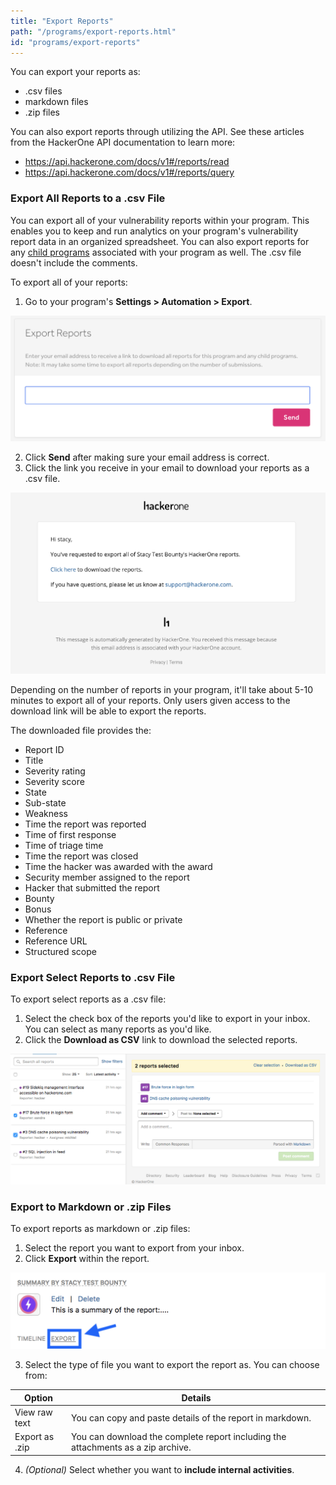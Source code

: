 ```yaml
---
title: "Export Reports"
path: "/programs/export-reports.html"
id: "programs/export-reports"
---
```


You can export your reports as:
* .csv files
* markdown files
* .zip files

You can also export reports through utilizing the API. See these articles from the HackerOne API documentation to learn more:
* https://api.hackerone.com/docs/v1#/reports/read
* https://api.hackerone.com/docs/v1#/reports/query

### Export All Reports to a .csv File
You can export all of your vulnerability reports within your program. This enables you to keep and run analytics on your program's vulnerability report data in an organized spreadsheet. You can also export reports for any [child programs](parent-child-programs.html) associated with your program as well. The .csv file doesn't include the comments.

To export all of your reports:
1. Go to your program's **Settings > Automation > Export**.

![export reports](./images/export-lifetime-reports-1.png)

2. Click **Send** after making sure your email address is correct.
3. Click the link you receive in your email to download your reports as a .csv file.

![export reports](./images/export-lifetime-reports-2.png)

Depending on the number of reports in your program, it'll take about 5-10 minutes to export all of your reports. Only users given access to the download link will be able to export the reports.

The downloaded file provides the:

* Report ID
* Title
* Severity rating
* Severity score
* State
* Sub-state
* Weakness
* Time the report was reported
* Time of first response
* Time of triage time
* Time the report was closed
* Time the hacker was awarded with the award
* Security member assigned to the report
* Hacker that submitted the report
* Bounty
* Bonus
* Whether the report is public or private
* Reference
* Reference URL
* Structured scope

### Export Select Reports to .csv File  
To export select reports as a .csv file:
1. Select the check box of the reports you'd like to export in your inbox. You can select as many reports as you'd like.
2. Click the **Download as CSV** link to download the selected reports.

![export-reports](./images/export-reports.png)

### Export to Markdown or .zip Files
To export reports as markdown or .zip files:
1. Select the report you want to export from your inbox.
2. Click <b>Export</b> within the report.

![export-reports-2](./images/export-reports-2.png)

3. Select the type of file you want to export the report as. You can choose from:

Option | Details
------ | -------
View raw text | You can copy and paste details of the report in markdown.
Export as .zip | You can download the complete report including the attachments as a zip archive.

4. <i>(Optional)</i> Select whether you want to <b>include internal activities</b>.
